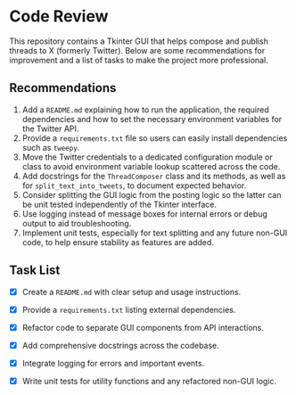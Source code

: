 # Code Review

This repository contains a Tkinter GUI that helps compose and publish threads to X (formerly Twitter). Below are some recommendations for improvement and a list of tasks to make the project more professional.

## Recommendations

1. Add a `README.md` explaining how to run the application, the required dependencies and how to set the necessary environment variables for the Twitter API.
2. Provide a `requirements.txt` file so users can easily install dependencies such as `tweepy`.
3. Move the Twitter credentials to a dedicated configuration module or class to avoid environment variable lookup scattered across the code.
4. Add docstrings for the `ThreadComposer` class and its methods, as well as for `split_text_into_tweets`, to document expected behavior.
5. Consider splitting the GUI logic from the posting logic so the latter can be unit tested independently of the Tkinter interface.
6. Use logging instead of message boxes for internal errors or debug output to aid troubleshooting.
7. Implement unit tests, especially for text splitting and any future non-GUI code, to help ensure stability as features are added.

## Task List

- [x] Create a `README.md` with clear setup and usage instructions.
- [x] Provide a `requirements.txt` listing external dependencies.
- [x] Refactor code to separate GUI components from API interactions.
- [x] Add comprehensive docstrings across the codebase.
- [x] Integrate logging for errors and important events.
- [x] Write unit tests for utility functions and any refactored non-GUI logic.


